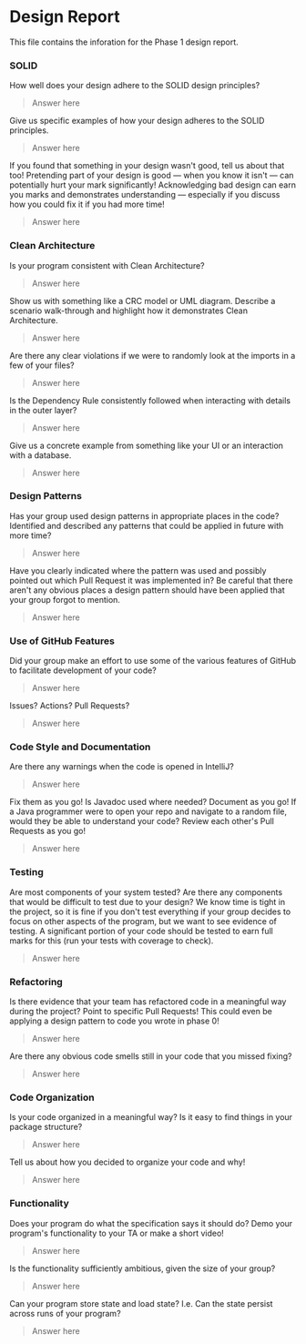 # Design Report

This file contains the inforation for the Phase 1 design report.

### SOLID

How well does your design adhere to the SOLID design principles?

> Answer here

Give us specific examples of how your design adheres to the SOLID principles.

> Answer here

If you found that something in your design wasn't good, tell us about that too!
Pretending part of your design is good — when you know it isn't — can potentially hurt your mark significantly!
Acknowledging bad design can earn you marks and demonstrates understanding — especially if you discuss how you could fix it if you had more time!

> Answer here

### Clean Architecture

Is your program consistent with Clean Architecture?

> Answer here

Show us with something like a CRC model or UML diagram.
Describe a scenario walk-through and highlight how it demonstrates Clean Architecture.

> Answer here

Are there any clear violations if we were to randomly look at the imports in a few of your files?

> Answer here 

Is the Dependency Rule consistently followed when interacting with details in the outer layer?

> Answer here

Give us a concrete example from something like your UI or an interaction with a database.

> Answer here

### Design Patterns

Has your group used design patterns in appropriate places in the code? Identified and described any patterns that could be applied in future with more time?

> Answer here

Have you clearly indicated where the pattern was used and possibly pointed out which Pull Request it was implemented in?
Be careful that there aren't any obvious places a design pattern should have been applied that your group forgot to mention.

> Answer here

### Use of GitHub Features

Did your group make an effort to use some of the various features of GitHub to facilitate development of your code?

> Answer here

Issues?
Actions?
Pull Requests?

> Answer here

### Code Style and Documentation

Are there any warnings when the code is opened in IntelliJ?
> Answer here

Fix them as you go!
Is Javadoc used where needed?
Document as you go!
If a Java programmer were to open your repo and navigate to a random file, would they be able to understand your code?
Review each other's Pull Requests as you go!

> Answer here

### Testing

Are most components of your system tested? Are there any components that would be difficult to test due to your design?
We know time is tight in the project, so it is fine if you don't test everything if your group decides to focus on other aspects of the program, but we want to see evidence of testing.
A significant portion of your code should be tested to earn full marks for this (run your tests with coverage to check).

> Answer here

### Refactoring

Is there evidence that your team has refactored code in a meaningful way during the project?
Point to specific Pull Requests!
This could even be applying a design pattern to code you wrote in phase 0!

> Answer here

Are there any obvious code smells still in your code that you missed fixing?
> Answer here


### Code Organization

Is your code organized in a meaningful way? Is it easy to find things in your package structure?

> Answer here

Tell us about how you decided to organize your code and why!

> Answer here

### Functionality

Does your program do what the specification says it should do?
Demo your program's functionality to your TA or make a short video!

> Answer here

Is the functionality sufficiently ambitious, given the size of your group?

> Answer here

Can your program store state and load state? I.e. Can the state persist across runs of your program?

> Answer here
